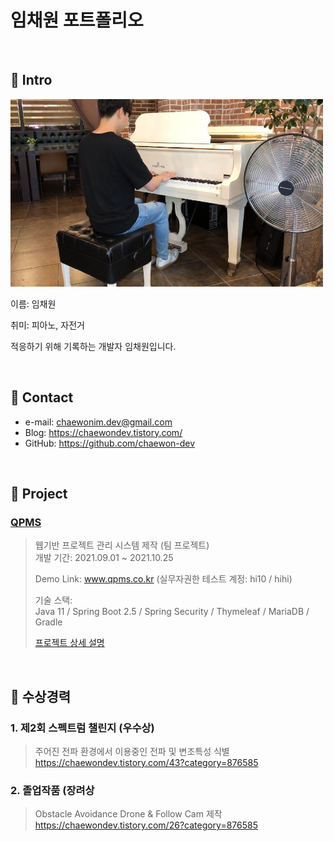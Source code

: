 # 임채원 포트폴리오



<br>

## :pushpin: Intro

<img src="chaewon-piano.jpg" width="500" height="300">

이름: 임채원

취미: 피아노, 자전거

적응하기 위해 기록하는 개발자 임채원입니다.

<br>

## :pushpin: Contact

- e-mail: chaewonim.dev@gmail.com
- Blog: https://chaewondev.tistory.com/
- GitHub: <https://github.com/chaewon-dev>

<br>

## :pushpin: Project

### <a href="https://github.com/chaewon-dev/QPMS" target="_blank">QPMS</a>

> 웹기반 프로젝트 관리 시스템 제작 (팀 프로젝트) <br>
> 개발 기간: 2021.09.01 ~ 2021.10.25
>
> Demo Link: www.qpms.co.kr  (실무자권한 테스트 계정: hi10 / hihi)
> 
> 기술 스택:<br>
> Java 11 / Spring Boot 2.5 / Spring Security / Thymeleaf / MariaDB / Gradle
>
> <a href="https://github.com/chaewon-dev/QPMS" target="_blank">프로젝트 상세 설명</a>

<br>

## :pushpin: 수상경력

### 1. 제2회 스펙트럼 챌린지 (우수상)

>주어진 전파 환경에서 이용중인 전파 및 변조특성 식별<br>
>https://chaewondev.tistory.com/43?category=876585

### 2. 졸업작품 (장려상

>Obstacle Avoidance Drone & Follow Cam 제작<br>
>https://chaewondev.tistory.com/26?category=876585









